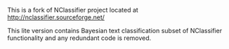 This is a fork of NClassifier project located at http://nclassifier.sourceforge.net/

This lite version contains Bayesian text classification subset of NClassifier functionality and any redundant code is removed.
